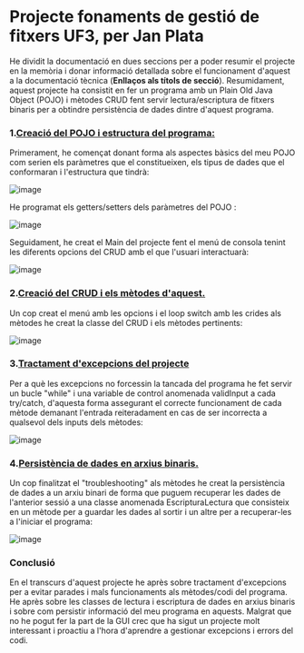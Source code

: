 # Projecte fonaments de gestió de fitxers UF3, per Jan Plata

He dividit la documentació en dues seccions per a poder resumir el projecte en la memòria i donar informació detallada sobre el funcionament d'aquest a la documentació tècnica (**Enllaços als títols de secció**). Resumidament, aquest projecte ha consistit en fer un programa amb un Plain Old Java Object (POJO) i mètodes CRUD fent servir lectura/escriptura de fitxers binaris per a obtindre persistència de dades dintre d'aquest programa.

### 1.[Creació del POJO i estructura del programa:](./PojoEstructura.md)
Primerament, he començat donant forma als aspectes bàsics del meu POJO com serien els paràmetres que el constitueixen, els tipus de dades que el conformaran i l'estructura que tindrà:

![image](https://user-images.githubusercontent.com/96839905/221435026-d016d07a-89ec-451d-a6d8-012cba10b353.png)

He programat els getters/setters dels paràmetres del POJO :

![image](https://user-images.githubusercontent.com/96839905/221435016-eaa5fb1b-c124-4a81-9709-0ea7deac5eb2.png)

Seguidament, he creat el Main del projecte fent el menú de consola tenint les diferents opcions del CRUD amb el que l'usuari interactuarà:

![image](https://user-images.githubusercontent.com/96839905/221435245-e1b8806c-b2cc-4e4f-88b3-a40170dc7fb2.png)

### 2.[Creació del CRUD i els mètodes d'aquest.](./CRUD.md)

Un cop creat el menú amb les opcions i el loop switch amb les crides als mètodes he creat la classe del CRUD i els mètodes pertinents:

![image](https://user-images.githubusercontent.com/96839905/221435414-52ab206c-1407-4fe2-bdcd-6ba9f66c53b4.png)

### 3.[Tractament d'excepcions del projecte](./TractamentExcepcions.md)

Per a què les excepcions no forcessin la tancada del programa he fet servir un bucle "while" i una variable de control anomenada validInput a cada try/catch, d'aquesta forma assegurant el correcte funcionament de cada mètode demanant l'entrada reiteradament en cas de ser incorrecta a qualsevol dels inputs dels mètodes:

![image](https://user-images.githubusercontent.com/96839905/221434790-b489b218-6b93-4c1e-9871-72d7516e9d42.png)

### 4.[Persistència de dades en arxius binaris.](./PersistenciaDades.md)

Un cop finalitzat el "troubleshooting" als mètodes he creat la persistència de dades a un arxiu binari de forma que puguem recuperar les dades de l'anterior sessió a una classe anomenada EscripturaLectura que consisteix en un mètode per a guardar les dades al sortir i un altre per a recuperar-les a l'iniciar el programa:

![image](https://user-images.githubusercontent.com/96839905/221435971-6ecfa938-0ae7-4f71-91cb-2e3e4f894a3a.png)

### Conclusió

En el transcurs d'aquest projecte he après sobre tractament d'excepcions per a evitar parades i mals funcionaments als mètodes/codi del programa. He après sobre les classes de lectura i escriptura de dades en arxius binaris i sobre com persistir informació del meu programa en aquests. Malgrat que no he pogut fer la part de la GUI crec que ha sigut un projecte molt interessant i proactiu a l'hora d'aprendre a gestionar excepcions i errors del codi.
